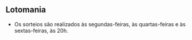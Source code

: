 ## Lotomania

- Os sorteios são realizados às segundas-feiras, às quartas-feiras e às sextas-feiras, às 20h.
